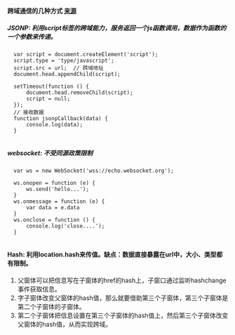 #### 跨域通信的几种方式 [来源](https://segmentfault.com/a/1190000016329715#articleHeader18)

##### JSONP: 利用script标签的跨域能力，服务返回一个js函数调用，数据作为函数的一个参数来传递。

```
  var script = document.createElement('script');
  script.type = 'type/javascript';
  script.src = url;  // 跨域地址
  document.head.appendChild(script);
  
  setTimeout(function () {
      document.head.removeChild(script);
      script = null;
  });
  // 接收数据
  function jsonpCallback(data) {
      console.log(data);
  }
  
```

##### websocket: 不受同源政策限制 

```
  var ws = new WebSocket('wss://echo.websocket.org');
  
  ws.onopen = function (e) {
      ws.send('hello...');
  }
  ws.onmessage = function (e) {
      var data = e.data
  }
  ws.onclose = function () {
      console.log('close....');
  }
  
```

#### Hash: 利用location.hash来传值。缺点：数据直接暴露在url中，大小、类型都有限制。

1. 父窗体可以把信息写在子窗体的href的hash上，子窗口通过监听hashchange事件获取信息。
2. 字子窗体改变父窗体的hash值，那么就要借助第三个子窗体，第三个子窗体是第二个子窗体的子窗体。
3. 第二个子窗体把信息设置在第三个子窗体的hash值上，然后第三个子窗体改变父窗体的hash值，从而实现跨域。

